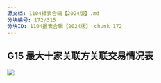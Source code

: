 ```yaml
---
源文档: 1104报表合辑【2024版】.md
分块编号: 172/315
分块ID: 1104报表合辑【2024版】_chunk_172
---
```


## G15 最大十家关联方关联交易情况表

![](data:image/x-emf;base64...)


